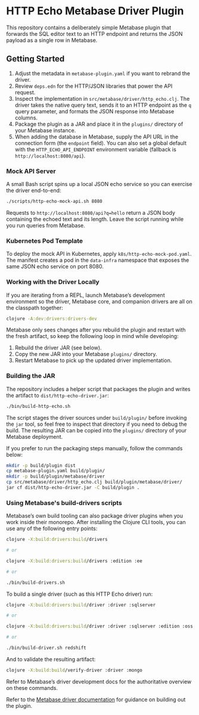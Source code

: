 # HTTP Echo Metabase Driver Plugin

This repository contains a deliberately simple Metabase plugin that forwards the SQL editor text to an HTTP endpoint and
returns the JSON payload as a single row in Metabase.

## Getting Started

1. Adjust the metadata in `metabase-plugin.yaml` if you want to rebrand the driver.
2. Review `deps.edn` for the HTTP/JSON libraries that power the API request.
3. Inspect the implementation in `src/metabase/driver/http_echo.clj`. The driver takes the native query text, sends it
   to an HTTP endpoint as the `q` query parameter, and formats the JSON response into Metabase columns.
4. Package the plugin as a JAR and place it in the `plugins/` directory of your Metabase instance.
5. When adding the database in Metabase, supply the API URL in the connection form (the `endpoint` field). You can also
   set a global default with the `HTTP_ECHO_API_ENDPOINT` environment variable (fallback is `http://localhost:8080/api`).

### Mock API Server

A small Bash script spins up a local JSON echo service so you can exercise the driver end-to-end:

```bash
./scripts/http-echo-mock-api.sh 8080
```

Requests to `http://localhost:8080/api?q=hello` return a JSON body containing the echoed text and its length. Leave the
script running while you run queries from Metabase.

### Kubernetes Pod Template

To deploy the mock API in Kubernetes, apply `k8s/http-echo-mock-pod.yaml`. The manifest creates a pod in the `data-infra`
namespace that exposes the same JSON echo service on port 8080.

### Working with the Driver Locally

If you are iterating from a REPL, launch Metabase’s development environment so the driver, Metabase core, and companion
drivers are all on the classpath together:

```bash
clojure -A:dev:drivers:drivers-dev
```

Metabase only sees changes after you rebuild the plugin and restart with the fresh artifact, so keep the following loop
in mind while developing:

1. Rebuild the driver JAR (see below).
2. Copy the new JAR into your Metabase `plugins/` directory.
3. Restart Metabase to pick up the updated driver implementation.

### Building the JAR

The repository includes a helper script that packages the plugin and writes the artifact to `dist/http-echo-driver.jar`:

```bash
./bin/build-http-echo.sh
```

The script stages the driver sources under `build/plugin/` before invoking the `jar` tool, so feel free to inspect that directory if you need to debug the build. The resulting JAR can be copied into the `plugins/` directory of your Metabase deployment.

If you prefer to run the packaging steps manually, follow the commands below:

```bash
mkdir -p build/plugin dist
cp metabase-plugin.yaml build/plugin/
mkdir -p build/plugin/metabase/driver
cp src/metabase/driver/http_echo.clj build/plugin/metabase/driver/
jar cf dist/http-echo-driver.jar -C build/plugin .
```

### Using Metabase's build-drivers scripts

Metabase’s own build tooling can also package driver plugins when you work inside their monorepo. After installing the Clojure CLI tools, you can use any of the following entry points:

```bash
clojure -X:build:drivers:build/drivers

# or

clojure -X:build:drivers:build/drivers :edition :ee

# or

./bin/build-drivers.sh
```

To build a single driver (such as this HTTP Echo driver) run:

```bash
clojure -X:build:drivers:build/driver :driver :sqlserver

# or

clojure -X:build:drivers:build/driver :driver :sqlserver :edition :oss

# or

./bin/build-driver.sh redshift
```

And to validate the resulting artifact:

```bash
clojure -X:build:build/verify-driver :driver :mongo
```

Refer to Metabase’s driver development docs for the authoritative overview on these commands.

Refer to the [Metabase driver documentation](https://www.metabase.com/docs/latest/developers-guide/drivers/overview) for guidance on building out the plugin.
